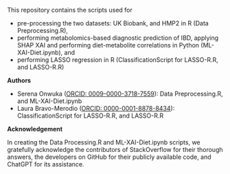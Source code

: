 
This repository contains the scripts used for 
- pre-processing the two datasets: UK Biobank, and HMP2 in R (Data Preprocessing.R),
- performing metabolomics-based diagnostic prediction of IBD, applying SHAP XAI and performing diet-metabolite correlations in Python (ML-XAI-Diet.ipynb), and
- performing LASSO regression in R (ClassificationScript for LASSO-R.R, and LASSO-R.R)

**Authors**

- Serena Onwuka ([ORCID: 0009-0000-3718-7559](https://orcid.org/0009-0000-3718-7559)): Data Preprocessing.R, and ML-XAI-Diet.ipynb
- Laura Bravo-Merodio ([ORCID: 0000-0001-8878-8434](https://orcid.org/0000-0001-8878-8434)): ClassificationScript for LASSO-R.R, and LASSO-R.R

**Acknowledgement**

In creating the Data Processing.R and ML-XAI-Diet.ipynb scripts, we gratefully acknowledge the contributors of StackOverflow for their thorough answers, the developers on GitHub for their publicly available code, and ChatGPT for its assistance.
